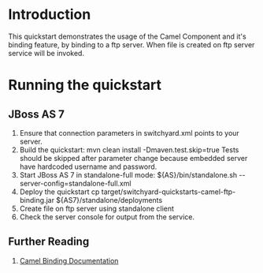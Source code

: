 Introduction
============
This quickstart demonstrates the usage of the Camel Component and it's binding feature, by binding 
to a ftp server. When file is created on ftp server service will be invoked.

Running the quickstart
======================

JBoss AS 7
----------
1. Ensure that connection parameters in switchyard.xml points to your server.
2. Build the quickstart:
    mvn clean install -Dmaven.test.skip=true
   Tests should be skipped after parameter change because embedded server have hardcoded username and password.
3. Start JBoss AS 7 in standalone-full mode:
    ${AS}/bin/standalone.sh --server-config=standalone-full.xml
4. Deploy the quickstart
    cp target/switchyard-quickstarts-camel-ftp-binding.jar ${AS7}/standalone/deployments
5. Create file on ftp server using standalone client
6. Check the server console for output from the service.

## Further Reading

1. [Camel Binding Documentation](https://docs.jboss.org/author/display/SWITCHYARD/Camel+Bindings)

